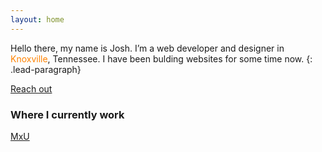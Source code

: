 ```yaml
---
layout: home
---
```

Hello there, my name is Josh. I’m a web developer and designer in <span style="color:#ff8200;">Knoxville</span>, Tennessee. I have been bulding websites for some time now.
{: .lead-paragraph}

[Reach out](mailto:joshre@me.com)


### Where I currently work
[MxU](https://getmxu.com)